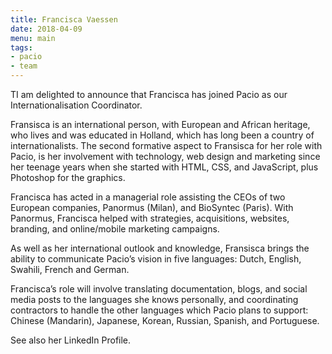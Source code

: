 ```yaml
---
title: Francisca Vaessen
date: 2018-04-09
menu: main
tags:
- pacio
- team
---
```


TI am delighted to announce that Francisca has joined Pacio as our Internationalisation Coordinator.

Fransisca is an international person, with European and African heritage, who lives and was educated in Holland, which has long been a country of internationalists. The second formative aspect to Fransisca for her role with Pacio, is her involvement with technology, web design and marketing since her teenage years when she started with HTML, CSS, and JavaScript, plus Photoshop for the graphics.

Francisca has acted in a managerial role assisting the CEOs of two European companies, Panormus (Milan), and BioSyntec (Paris). With Panormus, Francisca helped with strategies, acquisitions, websites, branding, and online/mobile marketing campaigns.

As well as her international outlook and knowledge, Fransisca brings the ability to communicate Pacio’s vision in five languages: Dutch, English, Swahili, French and German.

Francisca’s role will involve translating documentation, blogs, and social media posts to the languages she knows personally, and coordinating contractors to handle the other languages which Pacio plans to support: Chinese (Mandarin), Japanese, Korean, Russian, Spanish, and Portuguese.

See also her LinkedIn Profile.